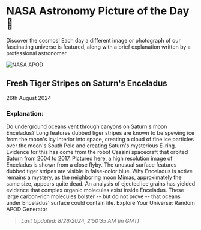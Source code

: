 
  # NASA Astronomy Picture of the Day 🌌

  Discover the cosmos! Each day a different image or photograph of our fascinating universe is featured, along with a brief explanation written by a professional astronomer.

![NASA APOD](https://apod.nasa.gov/apod/image/2408/EnceladusStripes_Cassini_3237.jpg)

## Fresh Tiger Stripes on Saturn's Enceladus

26th August 2024

### Explanation: 

Do underground oceans vent through canyons on Saturn's moon Enceladus?  Long features dubbed tiger stripes are known to be spewing ice from the moon's icy interior into space, creating a cloud of fine ice particles over the moon's South Pole and creating Saturn's mysterious E-ring.  Evidence for this has come from the robot Cassini spacecraft that orbited Saturn from 2004 to 2017.  Pictured here, a high resolution image of Enceladus is shown from a close flyby.  The unusual surface features dubbed tiger stripes are visible in false-color blue.  Why Enceladus is active remains a mystery, as the neighboring moon Mimas, approximately the same size, appears quite dead. An analysis of ejected ice grains has yielded evidence that complex organic molecules exist inside Enceladus. These large carbon-rich molecules bolster -- but do not prove -- that oceans under Enceladus' surface could contain life.   Explore Your Universe: Random APOD Generator

> _Last Updated: 8/26/2024, 2:50:35 AM (in GMT)_
